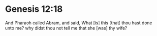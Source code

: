 # Genesis 12:18

And Pharaoh called Abram, and said, What [is] this [that] thou hast done unto me? why didst thou not tell me that she [was] thy wife?